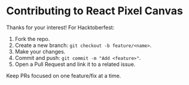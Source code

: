 # Contributing to React Pixel Canvas

Thanks for your interest! For Hacktoberfest:
1. Fork the repo.
2. Create a new branch: `git checkout -b feature/<name>`.
3. Make your changes.
4. Commit and push: `git commit -m "Add <feature>"`.
5. Open a Pull Request and link it to a related issue.

Keep PRs focused on one feature/fix at a time.